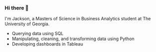 ### Hi there 👋

<!--
**JacksonWaddleton/JacksonWaddleton** is a ✨ _special_ ✨ repository because its `README.md` (this file) appears on your GitHub profile.

Here are some ideas to get you started:
-->

I'm Jackson, a Masters of Science in Business Analytics student at The University of Georgia. 

- Querying data using SQL
- Manipulating, cleaning, and transforming data using Python
- Developing dashboards in Tableau 

